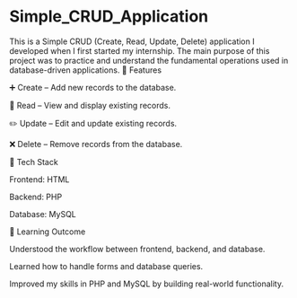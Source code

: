 # Simple_CRUD_Application
This is a Simple CRUD (Create, Read, Update, Delete) application I developed when I first started my internship. The main purpose of this project was to practice and understand the fundamental operations used in database-driven applications.
🔹 Features

➕ Create – Add new records to the database.

📖 Read – View and display existing records.

✏️ Update – Edit and update existing records.

❌ Delete – Remove records from the database.

🔹 Tech Stack

Frontend: HTML

Backend: PHP

Database: MySQL

🔹 Learning Outcome

Understood the workflow between frontend, backend, and database.

Learned how to handle forms and database queries.

Improved my skills in PHP and MySQL by building real-world functionality.
